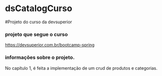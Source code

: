 # dsCatalogCurso
#Projeto do curso da devsuperior

### projeto que segue o curso 
https://devsuperior.com.br/bootcamp-spring
### informações sobre o projeto.
No capítulo 1, é feita a implementação de um crud de produtos e categorias.

